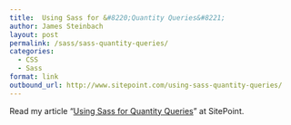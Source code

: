 ```yaml
---
title:  Using Sass for &#8220;Quantity Queries&#8221;
author: James Steinbach
layout: post
permalink: /sass/sass-quantity-queries/
categories:
  - CSS
  - Sass
format: link
outbound_url: http://www.sitepoint.com/using-sass-quantity-queries/
---
```

Read my article &#8220;<a href="http://www.sitepoint.com/using-sass-quantity-queries/" title="Using Sass for Quantity Queries" target="_blank">Using Sass for Quantity Queries</a>&#8221; at SitePoint.